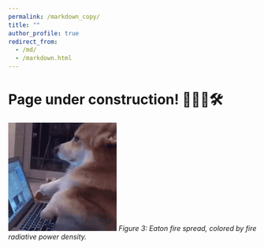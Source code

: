 ```yaml
---
permalink: /markdown_copy/
title: ""
author_profile: true
redirect_from: 
  - /md/
  - /markdown.html
---
```


Page under construction! 💯👷🏾🛠
======

![Corgi Gif](/images/corgi-computer.gif)
*Figure 3: Eaton fire spread, colored by fire radiative power density.*


<!-- ![Eaton_Fire_Time_Series](images/eaton_fire.png)
*Figure 3: Eaton fire spread, colored by fire radiative power density.* -->


